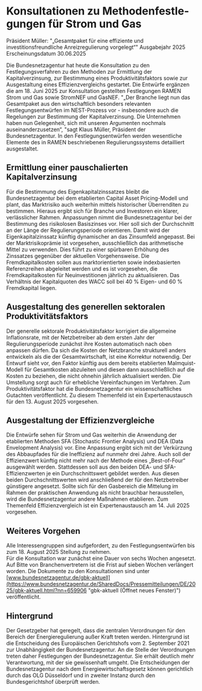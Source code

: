 

#  Kon­sul­ta­tio­nen zu Me­tho­den­fest­le­gun­gen für Strom und Gas 
Präsident Müller: "„Gesamtpaket für eine effiziente und investitionsfreundliche Anreizregulierung vorgelegt“"
Ausgabejahr 2025  
Erscheinungsdatum 30.06.2025  

Die Bundesnetzagentur hat heute die Konsultation zu den Festlegungsverfahren zu den Methoden zur Ermittlung der Kapitalverzinsung, zur Bestimmung eines Produktivitätsfaktors sowie zur Ausgestaltung eines Effizienzvergleichs gestartet. Die Entwürfe ergänzen die am 18. Juni 2025 zur Konsultation gestellten Festlegungen RAMEN Strom und Gas sowie StromNEF und GasNEF. 
"„Der Branche liegt nun das Gesamtpaket aus den wirtschaftlich besonders relevanten Festlegungsentwürfen im NEST-Prozess vor - insbesondere auch die Regelungen zur Bestimmung der Kapitalverzinsung. Die Unternehmen haben nun Gelegenheit, sich mit unseren Argumenten nochmals auseinanderzusetzen“, "sagt Klaus Müller, Präsident der Bundesnetzagentur. 
In den Festlegungsentwürfen werden wesentliche Elemente des in RAMEN beschriebenen Regulierungssystems detailliert ausgestaltet.
## Ermittlung einer pauschalierten Kapitalverzinsung 
Für die Bestimmung des Eigenkapitalzinssatzes bleibt die Bundesnetzagentur bei dem etablierten Capital Asset Pricing-Modell und plant, das Marktrisiko auch weiterhin mittels historischer Überrenditen zu bestimmen. Hieraus ergibt sich für Branche und Investoren ein klarer, verlässlicher Rahmen.
Anpassungen nimmt die Bundesnetzagentur bei der Bestimmung des risikolosen Basiszinses vor. Hier soll sich der Durchschnitt an der Länge der Regulierungsperiode orientieren. Damit wird der Eigenkapitalzinssatz künftig dynamischer an das Zinsumfeld angepasst. Bei der Marktrisikoprämie ist vorgesehen, ausschließlich das arithmetische Mittel zu verwenden. Dies führt zu einer spürbaren Erhöhung des Zinssatzes gegenüber der aktuellen Vorgehensweise. 
Die Fremdkapitalkosten sollen aus marktorientierten sowie indexbasierten Referenzreihen abgeleitet werden und es ist vorgesehen, die Fremdkapitalkosten für Neuinvestitionen jährlich zu aktualisieren.
Das Verhältnis der Kapitalquoten des WACC soll bei 40 % Eigen- und 60 % Fremdkapital liegen.
## Ausgestaltung des generellen sektoralen Produktivitätsfaktors 
Der generelle sektorale Produktivitätsfaktor korrigiert die allgemeine Inflationsrate, mit der Netzbetreiber ab dem ersten Jahr der Regulierungsperiode zunächst ihre Kosten automatisch nach oben anpassen dürfen. Da sich die Kosten der Netzbranche strukturell anders entwickeln als die der Gesamtwirtschaft, ist eine Korrektur notwendig. Der Entwurf sieht vor, den Faktor künftig aus dem bereits etablierten Malmquist-Modell für Gesamtkosten abzuleiten und diesen dann ausschließlich auf die Kosten zu beziehen, die nicht ohnehin jährlich aktualisiert werden. Die Umstellung sorgt auch für erhebliche Vereinfachungen im Verfahren.
Zum Produktivitätsfaktor hat die Bundesnetzagentur ein wissenschaftliches Gutachten veröffentlicht.
Zu diesem Themenfeld ist ein Expertenaustausch für den 13. August 2025 vorgesehen.
## Ausgestaltung der Effizienzvergleiche 
Die Entwürfe sehen für Strom und Gas weiterhin die Anwendung der etablierten Methoden SFA (Stochastic Frontier Analysis) und DEA (Data Envelopment Analysis) vor. Eine Anpassung ergibt sich mit der Verkürzung des Abbaupfades für die Ineffizienz auf nunmehr drei Jahre. Auch soll der Effizienzwert künftig nicht mehr nach der Methode eines „Best-of-Four“ ausgewählt werden. Stattdessen soll aus den beiden DEA- und SFA-Effizienzwerten je ein Durchschnittswert gebildet werden. Aus diesen beiden Durchschnittswerten wird anschließend der für den Netzbetreiber günstigere angesetzt.
Sollte sich für den Gasbereich die Mittelung im Rahmen der praktischen Anwendung als nicht brauchbar herausstellen, wird die Bundesnetzagentur andere Maßnahmen etablieren.
Zum Themenfeld Effizienzvergleich ist ein Expertenaustausch am 14. Juli 2025 vorgesehen.
## Weiteres Vorgehen
Alle Interessengruppen sind aufgefordert, zu den Festlegungsentwürfen bis zum 18. August 2025 Stellung zu nehmen.   
Für die Konsultation war zunächst eine Dauer von sechs Wochen angesetzt. Auf Bitte von Branchenvertretern ist die Frist auf sieben Wochen verlängert worden.
Die Dokumente zu den Konsultationen sind unter [www.bundesnetzagentur.de/gbk-aktuell](https://www.bundesnetzagentur.de/SharedDocs/Pressemitteilungen/DE/2025/gbk-aktuell.html?nn=659906 "gbk-aktuell \(Öffnet neues Fenster\)") veröffentlicht.
## Hintergrund
Der Gesetzgeber hat geregelt, dass die zentralen Verordnungen für den Bereich der Energieregulierung außer Kraft treten werden. Hintergrund ist die Entscheidung des Europäischen Gerichtshofs vom 2. September 2021 zur Unabhängigkeit der Bundesnetzagentur. An die Stelle der Verordnungen treten daher Festlegungen der Bundesnetzagentur. Sie erhält deutlich mehr Verantwortung, mit der sie gewissenhaft umgeht. Die Entscheidungen der Bundesnetzagentur nach dem Energiewirtschaftsgesetz können gerichtlich durch das OLG Düsseldorf und in zweiter Instanz durch den Bundesgerichtshof überprüft werden.
